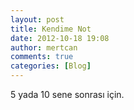 ```yaml
---
layout: post
title: Kendime Not
date: 2012-10-18 19:08
author: mertcan
comments: true
categories: [Blog]
---
```

5 yada 10 sene sonrası için.
